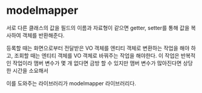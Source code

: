 # modelmapper
서로 다른 클래스의 값을 필드의 이름과 자료형이 같으면 getter, setter를 통해
값을 복사하여 객체를 반환해준다.

등록할 때는 화면으로부터 전달받은 VO 객체를 엔티티 객체로 변환하는 작업을 해야 하고,
조회할 때는 엔티티 객체를 VO 객체로 바꿔주는 작업을 해야한다. 이 작업은 반복적인 작업이라
맴버 변수가 몇 개 없다면 금방 할 수 있지만 맴버 변수가 많아진다면 상당한 시간을 소요해서

이를 도와주는 라이브러리가 modelmapper 라이브러리다.